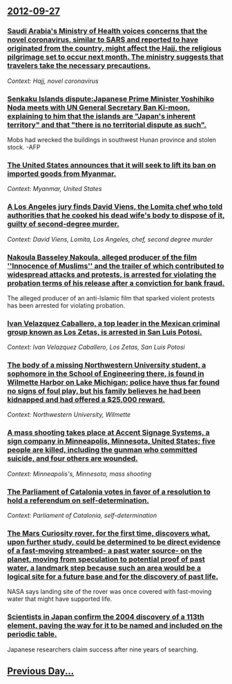 ## [2012-09-27](/news/2012/09/27/index.md)

### [Saudi Arabia's Ministry of Health voices concerns that the novel coronavirus, similar to SARS and reported to have originated from the country, might affect the Hajj, the religious pilgrimage set to occur next month. The ministry suggests that travelers take the necessary precautions. ](/news/2012/09/27/saudi-arabia-s-ministry-of-health-voices-concerns-that-the-novel-coronavirus-similar-to-sars-and-reported-to-have-originated-from-the-count.md)
_Context: Hajj, novel coronavirus_

### [Senkaku Islands dispute:Japanese Prime Minister Yoshihiko Noda meets with UN General Secretary Ban Ki-moon, explaining to him that the islands are "Japan's inherent territory" and that "there is no territorial dispute as such". ](/news/2012/09/27/senkaku-islands-dispute-pjapanese-prime-minister-yoshihiko-noda-meets-with-un-general-secretary-ban-ki-moon-explaining-to-him-that-the-isla.md)
Mobs had wrecked the buildings in southwest Hunan province and stolen stock. -AFP

### [The United States announces that it will seek to lift its ban on imported goods from Myanmar. ](/news/2012/09/27/the-united-states-announces-that-it-will-seek-to-lift-its-ban-on-imported-goods-from-myanmar.md)
_Context: Myanmar, United States_

### [A Los Angeles jury finds David Viens, the Lomita chef who told authorities that he cooked his dead wife's body to dispose of it, guilty of second-degree murder. ](/news/2012/09/27/a-los-angeles-jury-finds-david-viens-the-lomita-chef-who-told-authorities-that-he-cooked-his-dead-wifeas-body-to-dispose-of-it-guilty-of.md)
_Context: David Viens, Lomita, Los Angeles, chef, second degree murder_

### [Nakoula Basseley Nakoula, alleged producer of the film ''Innocence of Muslims'' and the trailer of which contributed to widespread attacks and protests, is arrested for violating the probation terms of his release after a conviction for bank fraud. ](/news/2012/09/27/nakoula-basseley-nakoula-alleged-producer-of-the-film-innocence-of-muslims-and-the-trailer-of-which-contributed-to-widespread-attacks-a.md)
The alleged producer of an anti-Islamic film that sparked violent protests has been arrested for violating probation.

### [Ivan Velazquez Caballero, a top leader in the Mexican criminal group known as Los Zetas, is arrested in San Luis Potosi. ](/news/2012/09/27/iva-n-vela-zquez-caballero-a-top-leader-in-the-mexican-criminal-group-known-as-los-zetas-is-arrested-in-san-luis-potosa.md)
_Context: Ivan Velazquez Caballero, Los Zetas, San Luis Potosi_

### [The body of a missing Northwestern University student, a sophomore in the School of Engineering there, is found in Wilmette Harbor on Lake Michigan; police have thus far found no signs of foul play, but his family believes he had been kidnapped and had offered a $25,000 reward. ](/news/2012/09/27/the-body-of-a-missing-northwestern-university-student-a-sophomore-in-the-school-of-engineering-there-is-found-in-wilmette-harbor-on-lake-m.md)
_Context: Northwestern University, Wilmette_

### [A mass shooting takes place at Accent Signage Systems, a sign company in Minneapolis, Minnesota, United States; five people are killed, including the gunman who committed suicide, and four others are wounded. ](/news/2012/09/27/a-mass-shooting-takes-place-at-accent-signage-systems-a-sign-company-in-minneapolis-minnesota-united-states-five-people-are-killed-incl.md)
_Context: Minneapolis's, Minnesota, mass shooting_

### [The Parliament of Catalonia votes in favor of a resolution to hold a referendum on self-determination. ](/news/2012/09/27/the-parliament-of-catalonia-votes-in-favor-of-a-resolution-to-hold-a-referendum-on-self-determination.md)
_Context: Parliament of Catalonia, self-determination_

### [The Mars Curiosity rover, for the first time, discovers what, upon further study, could be determined to be direct evidence of a fast-moving streambed- a past water source- on the planet, moving from speculation to potential proof of past water, a landmark step because such an area would be a logical site for a future base and for the discovery of past life. ](/news/2012/09/27/the-mars-curiosity-rover-for-the-first-time-discovers-what-upon-further-study-could-be-determined-to-be-direct-evidence-of-a-fast-moving.md)
NASA says landing site of the rover was once covered with fast-moving water that might have supported life.

### [Scientists in Japan confirm the 2004 discovery of a 113th element, paving the way for it to be named and included on the periodic table. ](/news/2012/09/27/scientists-in-japan-confirm-the-2004-discovery-of-a-113th-element-paving-the-way-for-it-to-be-named-and-included-on-the-periodic-table.md)
Japanese researchers claim success after nine years of searching.

## [Previous Day...](/news/2012/09/26/index.md)

